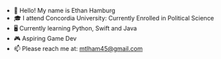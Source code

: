 - 👋 Hello! My name is Ethan Hamburg
- 🎓 I attend Concordia University: Currently Enrolled in Political Science
- 🖥️ Currently learning Python, Swift and Java
- 🎮 Aspiring Game Dev 
- 📫 Please reach me at: mtlham45@gmail.com 

<!---
Ethanham111/Ethanham111 is a ✨ special ✨ repository because its `README.md` (this file) appears on your GitHub profile.
You can click the Preview link to take a look at your changes.
--->
